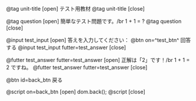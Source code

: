 @tag unit-title [open] テスト用教材
@tag unit-title [close]

@tag question [open]
簡単なテスト問題です。/br
1 + 1 = ?
@tag question [close]

@input test_input [open]
答えを入力してください：
@btn on=^test_btn^ 回答する
@input test_input futter=test_answer [close]

@futter test_answer futter=test_answer [open]
正解は「2」です！/br
1 + 1 = 2 ですね。
@futter test_answer futter=test_answer [close]

@btn id=back_btn 戻る

@script on=back_btn [open]
dom.back();
@script [close] 